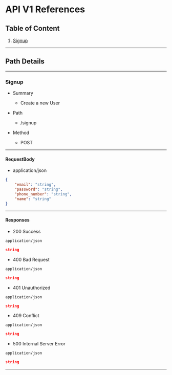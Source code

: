 # API V1 References

## Table of Content

1. [Signup](#signup)

---

## Path Details

---

### Signup

- Summary

  - Create a new User

- Path

  - /signup

- Method

  - POST

---

#### RequestBody

- application/json

```json
{
	"email": "string",
	"password": "string",
	"phone_number": "string",
	"name": "string"
}
```

---

#### Responses

- 200 Success

`application/json`

```json
string
```

- 400 Bad Request

`application/json`

```json
string
```

- 401 Unauthorized

`application/json`

```json
string
```

- 409 Conflict

`application/json`

```json
string
```

- 500 Internal Server Error

`application/json`

```json
string
```

---
